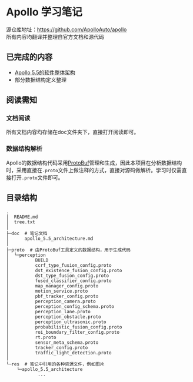 # Apollo 学习笔记

源仓库地址：https://github.com/ApolloAuto/apollo  
所有内容均翻译并整理自官方文档和源代码

## 已完成的内容

- [Apollo 5.5的软件整体架构](./doc/apollo_5.5_architecture.md)
- 部分数据结构定义整理

## 阅读需知

### 文档阅读

所有文档内容均存储在doc文件夹下，直接打开阅读即可。

### 数据结构解析

Apollo的数据结构代码采用[ProtoBuf](https://github.com/protocolbuffers/protobuf)管理和生成，因此本项目在分析数据结构时，采用直接在`.proto`文件上做注释的方式，直接对源码做解析。学习时仅需直接打开`.proto`文件即可。

## 目录结构

```
.
│  README.md
│  tree.txt
│  
├─doc  # 笔记文档 
│      apollo_5.5_architecture.md
│      
├─proto  # 由ProtoBuf工具定义的数据结构，用于生成代码
│  └─perception
│          BUILD
│          ccrf_type_fusion_config.proto
│          dst_existence_fusion_config.proto
│          dst_type_fusion_config.proto
│          fused_classifier_config.proto
│          map_manager_config.proto
│          motion_service.proto
│          pbf_tracker_config.proto
│          perception_camera.proto
│          perception_config_schema.proto
│          perception_lane.proto
│          perception_obstacle.proto
│          perception_ultrasonic.proto
│          probabilistic_fusion_config.proto
│          roi_boundary_filter_config.proto
│          rt.proto
│          sensor_meta_schema.proto
│          tracker_config.proto
│          traffic_light_detection.proto
│          
└─res  # 笔记中引用的各种资源文件，例如图片
    └─apollo_5.5_architecture
            ...
```
